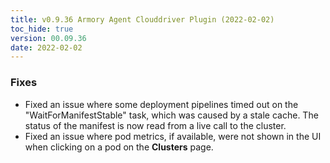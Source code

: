 ```yaml
---
title: v0.9.36 Armory Agent Clouddriver Plugin (2022-02-02)
toc_hide: true
version: 00.09.36
date: 2022-02-02
---
```


### Fixes

* Fixed an issue where some deployment pipelines timed out on the "WaitForManifestStable" task, which was caused by a stale cache. The status of the manifest is now read from a live call to the cluster.
* Fixed an issue where pod metrics, if available, were not shown in the UI when clicking on a pod on the **Clusters** page.
